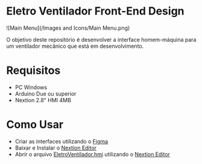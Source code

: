 # Eletro Ventilador Front-End Design

![Main Menu](/Images and Icons/Main Menu.png)

O objetivo deste repositório é desenvolver a interface homem-máquina para um ventilador mecânico que está em desenvolvimento.

# Requisitos

- PC Windows
- Arduino Due ou superior
- Nextion 2.8" HMI 4MB

# Como Usar

- Criar as interfaces utilizando o [Figma](https://www.figma.com/)
- Baixar e Instalar o [Nextion Editor](https://nextion.tech/nextion-editor/)
- Abrir o arquivo [EletroVentilador.hmi](/EletroVentilador.HMI) utilizando o [Nextion Editor](https://nextion.tech/nextion-editor/)
